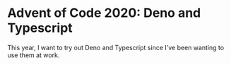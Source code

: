 # Advent of Code 2020: Deno and Typescript

This year, I want to try out Deno and Typescript since I've been wanting to use
them at work.

